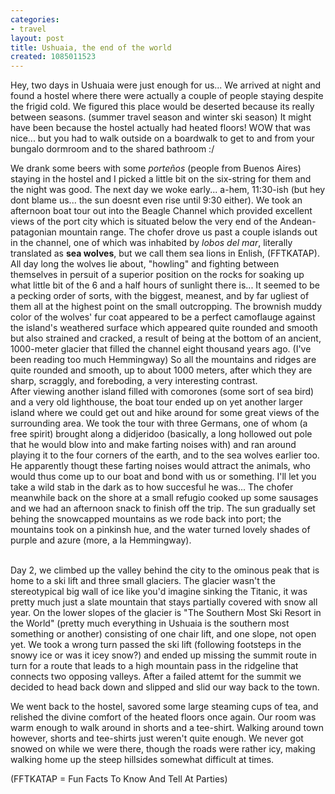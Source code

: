 ```yaml
---
categories:
- travel
layout: post
title: Ushuaia, the end of the world
created: 1085011523
---
```

Hey,  two days in Ushuaia were just enough for us... We arrived at night and found a hostel where there were actually a couple of people staying despite the frigid cold. We figured this place would be deserted because its really between seasons. (summer travel season and winter ski season) It might have been because the hostel actually had heated floors! WOW that was nice... but you had to walk outside on a boardwalk to get to and from your bungalo dormroom and to the shared bathroom :/     

We drank some beers with some <em>porteños </em>(people from Buenos Aires) staying in the hostel and I picked a little bit on the six-string for them and the night was good.  The next day we woke early... a-hem, 11:30-ish (but hey dont blame us... the sun doesnt even rise until 9:30 either).  We took an afternoon boat tour out into the Beagle Channel which provided excellent views of the port city which is situated below the very end of the Andean-patagonian mountain range.   The chofer drove us past a couple islands out in the channel, one of which was inhabited by <em>lobos del mar</em>, literally translated as <strong>sea wolves</strong>, but we call them sea lions in Enlish, (FFTKATAP). All day long the wolves lie about, "howling" and fighting between themselves in persuit of a superior position on the rocks for soaking up what little bit of the 6 and a half hours of sunlight there is... It seemed to be a pecking order of sorts, with the biggest, meanest, and by far ugliest of them all at the highest point on the small outcropping. The brownish muddy color of the wolves' fur coat appeared to be a perfect camoflauge against the island's weathered surface which appeared quite rounded and smooth but also strained and cracked, a result of being at the bottom of an ancient, 1000-meter glacier that filled the channel eight thousand years ago. (I've been reading too much Hemmingway) So all the mountains and ridges are quite rounded and smooth, up to about 1000 meters, after which they are sharp, scraggly, and foreboding, a very interesting contrast. <br />After viewing another island filled with comorones (some sort of sea bird) and a very old lighthouse, the boat tour ended up on yet another larger island where we could get out and hike around for some great views of the surrounding area.  We took the tour with three Germans, one of whom (a free spirit) brought along a didjeridoo (basically, a long hollowed out pole that he would blow into and make farting noises with) and ran around playing it to the four corners of the earth, and to the sea wolves earlier too. He apparently thougt these farting noises would attract the animals, who would thus come up to our boat and bond with us or something.  I'll let you take a wild stab in the dark as to how succesful he was...  The chofer meanwhile back on the shore at a small refugio cooked up some sausages and we had an afternoon snack to finish off the trip.  The sun gradually set behing the snowcapped mountains as we rode back into port; the mountains took on a pinkinsh hue, and the water turned lovely shades of purple and azure (more, a la Hemmingway).    

<br />Day 2, we climbed up the valley behind the city to the ominous peak that is home to a ski lift and three small glaciers. The glacier wasn't the stereotypical big wall of ice like you'd imagine sinking the Titanic, it was pretty much just a slate mountain that stays partially covered with snow all year.  On the lower slopes of the glacier is "The Southern Most Ski Resort in the World"  (pretty much everything in Ushuaia is the southern most something or another) consisting of one chair lift, and one slope, not open yet.  We took a wrong turn passed the ski lift (following footsteps in the snowy ice or was it icey snow?) and ended up missing the summit route in turn for a route that leads to a high mountain pass in the ridgeline that connects two opposing valleys.  After a failed attemt for the summit we decided to head back down and slipped and slid our way back to the town.     

We went back to the hostel, savored some large steaming cups of tea, and relished the divine comfort of the heated floors once again. Our room was warm enough to walk around in shorts and a tee-shirt.  Walking around town however, shorts and tee-shirts just weren't quite enough.  We never got snowed on while we were there, though the roads were rather icy, making walking home up the steep hillsides somewhat difficult at times.     

(FFTKATAP = Fun Facts To Know And Tell At Parties)
